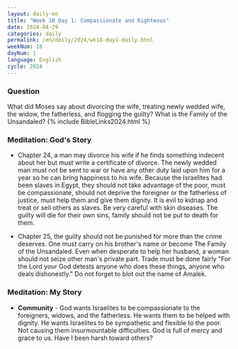 ```yaml
---
layout: daily-en
title: "Week 18 Day 1: Compassionate and Righteous"
date: 2024-04-29
categories: daily
permalink: /en/daily/2024/wk18-day1-daily.html
weekNum: 18
dayNum: 1
language: English
cycle: 2024
---
```


### Question     
What did Moses say about divorcing the wife, treating newly wedded wife, the widow, the fatherless, and flogging the guilty? What is the Family of the Unsandaled?
{% include BibleLinks2024.html %} 

### Meditation: God's Story   
+ Chapter 24, a man may divorce his wife if he finds something indecent about her but must write a certificate of divorce. The newly wedded man must not be sent to war or have any other duty laid upon him for a year so he can bring happiness to his wife. Because the Israelites had been slaves in Egypt, they should not take advantage of the poor, must be compassionate, should not deprive the foreigner or the fatherless of justice, must help them and give them dignity. It is evil to kidnap and treat or sell others as slaves. Be very careful with skin diseases. The guilty will die for their own sins, family should not be put to death for them. 

+ Chapter 25, the guilty should not be punished for more than the crime deserves. One must carry on his brother's name or become The Family of the Unsandaled. Even when desperate to help her husband, a woman should not seize other man's private part. Trade must be done fairly "For the Lord your God detests anyone who does these things, anyone who deals dishonestly." Do not forget to blot out the name of Amalek. 

### Meditation: My Story   
+ **Community** - God wants Israelites to be compassionate to the foreigners, widows, and the fatherless. He wants them to be helped with dignity. He wants Israelites to be sympathetic and flexible to the poor. Not causing them insurmountable difficulties. God is full of mercy and grace to us. Have I been harsh toward others? 
